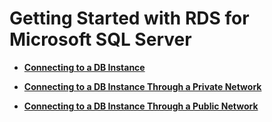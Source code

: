 # Getting Started with RDS for Microsoft SQL Server<a name="rds_03_0002"></a>

-   **[Connecting to a DB Instance](connecting-to-a-db-instance-(Microsoft-SQL-Server).md)**  

-   **[Connecting to a DB Instance Through a Private Network](connecting-to-a-db-instance-through-a-private-network.md)**  

-   **[Connecting to a DB Instance Through a Public Network](connecting-to-a-db-instance-through-a-public-network.md)**  


